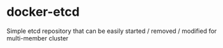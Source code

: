 # docker-etcd
Simple etcd repository that can be easily started / removed / modified for multi-member cluster
